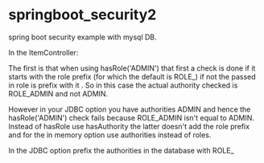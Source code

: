 # springboot_security2
spring boot security example with mysql DB.


In the ItemController:

The first is that when using hasRole('ADMIN') that first a check is done if it starts with the role prefix (for which the default is ROLE_) if not the passed in role is prefix with it . So in this case the actual authority checked is ROLE_ADMIN and not ADMIN.

However in your JDBC option you have authorities ADMIN and hence the hasRole('ADMIN') check fails because ROLE_ADMIN isn't equal to ADMIN.
Instead of hasRole use hasAuthority the latter doesn't add the role prefix and for the in memory option use authorities instead of roles.

In the JDBC option prefix the authorities in the database with ROLE_

